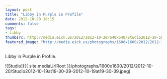 ```yaml
---
layout: post
title: "Libby in Purple in Profile"
date: 2012-10-20 18:15
comments: false
tags: 
- Libby
thumbsrc: http://media.eick.us/2012/2012-10-20/640x640/Studio2012-10-19at19-30-39-2012-10-19at19-30-39.jpeg
featured_image: "http://media.eick.us/photographs/1600x1600/2012/2012-10-20/Studio2012-10-19at19-30-39-2012-10-19at19-30-39.jpeg"
---
```

Libby in Purple in Profile.

![Studio]({{ site.mediaUrlRoot }}/photographs/1600x1600/2012/2012-10-20/Studio2012-10-19at19-30-39-2012-10-19at19-30-39.jpeg)

